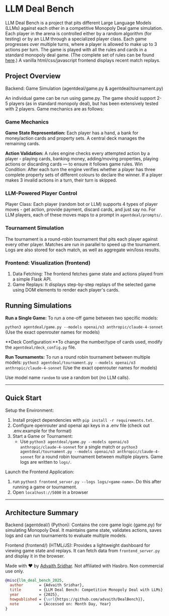 # LLM Deal Bench
LLM Deal Bench is a project that pits different Large Language Models (LLMs) against each other in a competitive Monopoly Deal game simulation. Each player in the arena is controlled either by a random algorithm (for testing) or by an LLM through a specialized player class. Each game progresses over multiple turns, where a player is allowed to make up to 3 actions per turn. The game is played with all the rules and cards in a standard monopoly deal game. (The complete set of rules can be found [here](https://monopolydealrules.com/).) A vanilla html/css/javascript frontend displays recent match replays.

## Project Overview 
Backend: Game Simulation (agentdeal/game.py & agentdeal/tournament.py)

An individual game can be run using game.py. The game should support 2-5 players (as in standard monopoly deal), but has been extensively tested with 2 players. Game mechanics are as follows:

### Game Mechanics

**Game State Representation:** Each player has a hand, a bank for money/action cards and property sets. A central deck manages the remaining cards.

**Action Validation:** A rules engine checks every attempted action by a player - playing cards, banking money, adding/moving properties, playing actions or discarding cards — to ensure it follows game rules.
Win Condition: After each turn the engine verifies whether a player has three complete property sets of different colours to declare the winner. If a player makes 3 invalid actions in a turn, their turn is skipped.

### LLM-Powered Player Control

Player Class: Each player (random bot or LLM) supports 4 types of player moves - get action, provide payment, discard cards, and just say no. For LLM players, each of these moves maps to a prompt in `agentdeal/prompts/`. 

### Tournament Simulation

The tournament is a round-robin tournament that pits each player against every other player. Matches are run in parallel to speed up the tournament. Logs are also stored for each match, as well as aggregate win/loss results.

### Frontend: Visualization (frontend)
1. Data Fetching: The frontend fetches game state and actions played from a simple Flask API.
2. Game Replays: It displays step-by-step replays of the selected game using DOM elements to render each player's cards.

## Running Simulations

**Run a Single Game:** To run a one-off game between two specific models:

`python3 agentdeal/game.py --models openai/o3 anthropic/claude-4-sonnet`
(Use the exact openrouter names for models)

**Deck Configuration:**To change the number/type of cards used, modify the `agentdeal/deck_config.py` file.

**Run Tournaments:** To run a round robin tournament between multiple models:
`python3 agentdeal/tournament.py --models openai/o3 anthropic/claude-4-sonnet`
(Use the exact openrouter names for models)

Use model name `random` to use a random bot (no LLM calls). 

---

## Quick Start
Setup the Environment:

1. Install project dependencies with `pip install -r requirements.txt`.
2. Configure openrouter and openai api keys in a .env file (check out .env.example for the format)
3. Start a Game or Tournament:
    - Use `python3 agentdeal/game.py --models openai/o3 anthropic/claude-4-sonnet` for a single match or `python3 agentdeal/tournament.py --models openai/o3 anthropic/claude-4-sonnet` for a round robin tournament between multiple players. Game logs are written to `logs/`.

Launch the Frontend Application:
1. run `python3 frontend_server.py --logs logs/<game-name>`. Do this after running a game or tournament.
2. Open `localhost://5000` in a browser

---

## Architecture Summary
Backend (agentdeal/) (Python): Contains the core game logic (game.py) for simulating Monopoly Deal. It maintains game state, validates actions, saves logs and can run tournaments to evaluate multiple models.

Frontend (frontend/) (HTML/JS): Provides a lightweight dashboard for viewing game state and replays. It can fetch data from `frontend_server.py` and display it in the browser.

Made with ❤️ by [Advaith Sridhar](https://advaithsridhar.blog/). Not affiliated with Hasbro. Non commercial use only.

```bibtex
@misc{llm_deal_bench_2025,
  author       = {Advaith Sridhar},
  title        = {LLM Deal Bench: Competitive Monopoly Deal with LLMs},
  year         = {2025},
  howpublished = {\url{https://github.com/advaith/DealBench}},
  note         = {Accessed on: Month Day, Year}
}
```